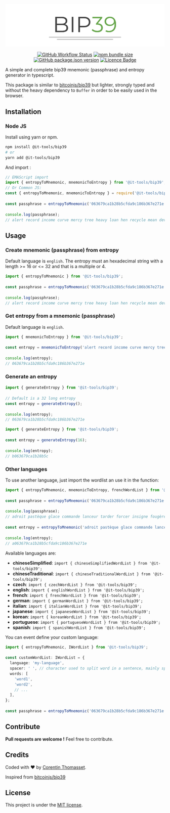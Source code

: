 <div align="center">

![logo](.github/logo.png)

</div>

<div align="center">

[![GitHub Workflow Status](https://img.shields.io/github/workflow/status/CorentinTh/bip39/Node%20CI)](https://github.com/CorentinTh/bip39/actions?query=workflow%3A%22Node+CI%22)
[![npm bundle size](https://img.shields.io/bundlephobia/minzip/@it-tools/bip39.svg)](https://www.npmjs.com/package/@it-tools/bip39)
[![GitHub package.json version](https://img.shields.io/github/package-json/v/CorentinTh/bip39.svg)](https://github.com/CorentinTh/bip39/blob/master/package.json)
[![Licence Badge](https://img.shields.io/github/license/CorentinTh/bip39.svg)](LICENCE)

</div>

A simple and complete bip39 mnemonic (passphrase) and entropy generator in typescript.

This package is similar to [bitcoinjs/bip39](https://github.com/bitcoinjs/bip39) but lighter, strongly typed and without the heavy dependency to `Buffer` in order to be easily used in the browser.

## Installation

### Node JS

Install using yarn or npm.

```bash
npm install @it-tools/bip39
# or
yarn add @it-tools/bip39
```

And import :

```typescript
// EMAScript import
import { entropyToMnemonic, mnemonicToEntropy } from '@it-tools/bip39';
// Or Common JS:
const { entropyToMnemonic, mnemonicToEntropy } = require('@it-tools/bip39');

const passphrase = entropyToMnemonic('063679ca1b28b5cfda9c186b367e271e');

console.log(passphrase);
// alert record income curve mercy tree heavy loan hen recycle mean devote
```

## Usage

### Create mnemonic (passphrase) from entropy

Default language is `english`. The entropy must an hexadecimal string with a length >= 16 or <= 32 and that is a multiple or 4.

```typescript
import { entropyToMnemonic } from '@it-tools/bip39';

const passphrase = entropyToMnemonic('063679ca1b28b5cfda9c186b367e271e');

console.log(passphrase);
// alert record income curve mercy tree heavy loan hen recycle mean devote
```

### Get entropy from a mnemonic (passphrase)

Default language is `english`.

```typescript
import { mnemonicToEntropy } from '@it-tools/bip39';

const entropy = mnemonicToEntropy('alert record income curve mercy tree heavy loan hen recycle mean devote');

console.log(entropy);
// 063679ca1b28b5cfda9c186b367e271e
```

### Generate an entropy

```typescript
import { generateEntropy } from '@it-tools/bip39';

// Default is a 32 long entropy
const entropy = generateEntropy();

console.log(entropy);
// 063679ca1b28b5cfda9c186b367e271e
```

```typescript
import { generateEntropy } from '@it-tools/bip39';

const entropy = generateEntropy(16);

console.log(entropy);
// b063679ca1b28b5c
```

### Other languages

To use another language, just import the wordlist an use it in the function:

```typescript
import { entropyToMnemonic, mnemonicToEntropy, frenchWordList } from '@it-tools/bip39';

const passphrase = entropyToMnemonic('063679ca1b28b5cfda9c186b367e271e', frenchWordList);

console.log(passphrase);
// adroit pastèque glace commande lanceur tarder forcer insigne fougère paternel label culminer

const entropy = entropyToMnemonic('adroit pastèque glace commande lanceur tarder forcer insigne fougère paternel label culminer', frenchWordList);

console.log(entropy);
// a063679ca1b28b5cfda9c186b367e271e
```

Available languages are:

- **chineseSimplified**: `import { chineseSimplifiedWordList } from '@it-tools/bip39';`
- **chineseTraditional**: `import { chineseTraditionalWordList } from '@it-tools/bip39';`
- **czech**: `import { czechWordList } from '@it-tools/bip39';`
- **english**: `import { englishWordList } from '@it-tools/bip39';`
- **french**: `import { frenchWordList } from '@it-tools/bip39';`
- **german**: `import { germanWordList } from '@it-tools/bip39';`
- **italian**: `import { italianWordList } from '@it-tools/bip39';`
- **japanese**: `import { japaneseWordList } from '@it-tools/bip39';`
- **korean**: `import { koreanWordList } from '@it-tools/bip39';`
- **portuguese**: `import { portugueseWordList } from '@it-tools/bip39';`
- **spanish**: `import { spanishWordList } from '@it-tools/bip39';`

You can event define your custom language:

```typescript
import { entropyToMnemonic, IWordList } from '@it-tools/bip39';

const customWordList: IWordList = {
  language: 'my-language',
  spacer: ' ', // character used to split word in a sentence, mainly space
  words: [
    'word1',
    'word2',
    // ...
  ],
};

const passphrase = entropyToMnemonic('063679ca1b28b5cfda9c186b367e271e', customWordList);
```

## Contribute

**Pull requests are welcome !** Feel free to contribute.

## Credits

Coded with ❤️ by [Corentin Thomasset](//corentin-thomasset.fr).

Inspired from [bitcoinjs/bip39](https://github.com/bitcoinjs/bip39)

## License

This project is under the [MIT license](LICENSE).
